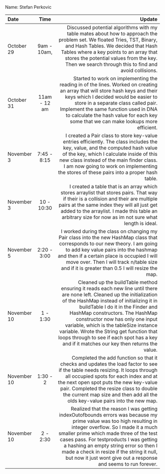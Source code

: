 Name: Stefan Perkovic

| Date        |     Time     |                                                                                                                                                                                                                                                                                                                                                                                                                                                                Update |
|:------------|:------------:|----------------------------------------------------------------------------------------------------------------------------------------------------------------------------------------------------------------------------------------------------------------------------------------------------------------------------------------------------------------------------------------------------------------------------------------------------------------------:|
| October 29  | 9am - 10am,  |                                                                                                                                                         Discussed potential algorithms with my table mates about how to approach the problem set. We floated Tries, TST, Binary, and Hash Tables. We decided that Hash Tables where a key points to an array that stores the potential values from the key. Then we search through this to find and avoid collisions. |
| October 31  | 11am - 12 am |                                                                                                                            Started to work on implementing the reading in of the lines. Worked on creating an array that will store hash keys and their keys which I decided would be easier to store in a separate class called pair. Implement the same function used in DNA to calculate the hash value for each key some that we can make lookups more efficient. |
| November 3  | 7:45 - 8:15  |                                                                                                                                                     I created a Pair class to store key-value entries efficiently. The class includes the key, value, and the computed hash value of the key, which I calculate inside of this new class instead of the main finder class. I am now going to work on implementing the stores of these pairs into a proper hash table. |
| November 3  |  10 - 10:30  |                                                                                                                                                                          I created a table that is an array which stores arraylist that stores pairs. That way if their is a collision and their are multiple pairs at the same index they will all just get added to the arraylist. I made this table an arbitrary size for now as im not sure what length is ideal. |
| November 5  | 2:20 - 3:00  |                                                                                                                                                   I worked during the class on changing my Pair class into the new HashMap class that corresponds to our new theory. I am going to add key value pairs into the hashmap and then if a certain place is occupied I will move over. Then I will track n/table size and if it is greater than 0.5 I will resize the map. |
| November 10 |   1 - 1:30   | Cleaned up the buildTable method ensuring it reads each new line until there are none left. Cleaned up the initialization of the HashMap instead of initializing it in buildTable I do it in the Finder and HashMap constructors. The HashMap constructor now has only one input variable, which is the tableSize instance variable. Wrote the String get function that loops through to see if each spot has a key and if it matches our key then returns the value. |
| November 10 |   1:30 - 2   |                                                                                                                          Completed the add function so that it checks and updates the load factor to see if the table needs resizing. It loops through all occupied spots for each index and at the next open spot puts the new key-value pair. Completed the resize class to double the current map size and then add all the olds key-value pairs into the new map. |
| November 10 |   2 - 2:30   |                                                           Realized that the reason I was getting indexOutofbounds errors was because my prime value was too high resulting in integer overflow. So I made it a much smaller prime which made three of the test cases pass. For testproducts I was getting a hashing an empty string error so then I made a check in resize if the string it null, but now it just wont give out a response and seems to run forever.  |

